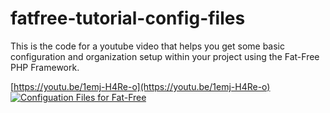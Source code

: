 # fatfree-tutorial-config-files

This is the code for a youtube video that helps you get some basic configuration and organization setup within your project using the Fat-Free PHP Framework.

[https://youtu.be/1emj-H4Re-o](https://youtu.be/1emj-H4Re-o)
[![Configuation Files for Fat-Free](https://img.youtube.com/vi/1emj-H4Re-o/0.jpg)](https://youtu.be/1emj-H4Re-o)
